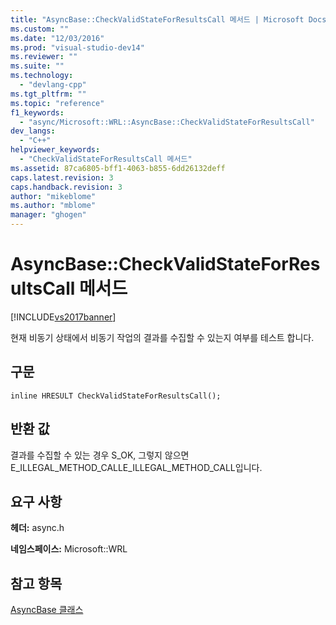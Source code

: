 ```yaml
---
title: "AsyncBase::CheckValidStateForResultsCall 메서드 | Microsoft Docs"
ms.custom: ""
ms.date: "12/03/2016"
ms.prod: "visual-studio-dev14"
ms.reviewer: ""
ms.suite: ""
ms.technology: 
  - "devlang-cpp"
ms.tgt_pltfrm: ""
ms.topic: "reference"
f1_keywords: 
  - "async/Microsoft::WRL::AsyncBase::CheckValidStateForResultsCall"
dev_langs: 
  - "C++"
helpviewer_keywords: 
  - "CheckValidStateForResultsCall 메서드"
ms.assetid: 87ca6805-bff1-4063-b855-6dd26132deff
caps.latest.revision: 3
caps.handback.revision: 3
author: "mikeblome"
ms.author: "mblome"
manager: "ghogen"
---
```

# AsyncBase::CheckValidStateForResultsCall 메서드
[!INCLUDE[vs2017banner](../assembler/inline/includes/vs2017banner.md)]

현재 비동기 상태에서 비동기 작업의 결과를 수집할 수 있는지 여부를 테스트 합니다.  
  
## 구문  
  
```  
inline HRESULT CheckValidStateForResultsCall();  
```  
  
## 반환 값  
 결과를 수집할 수 있는 경우 S\_OK, 그렇지 않으면 E\_ILLEGAL\_METHOD\_CALLE\_ILLEGAL\_METHOD\_CALL입니다.  
  
## 요구 사항  
 **헤더:** async.h  
  
 **네임스페이스:** Microsoft::WRL  
  
## 참고 항목  
 [AsyncBase 클래스](../windows/asyncbase-class.md)